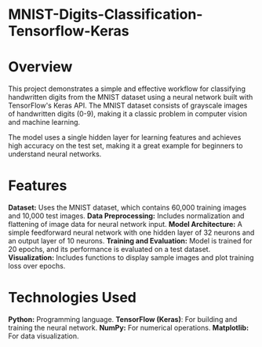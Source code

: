 # MNIST-Digits-Classification-Tensorflow-Keras

# Overview

This project demonstrates a simple and effective workflow for classifying handwritten digits from the MNIST dataset using a neural network built with TensorFlow's Keras API. The MNIST dataset consists of grayscale images of handwritten digits (0-9), making it a classic problem in computer vision and machine learning.

The model uses a single hidden layer for learning features and achieves high accuracy on the test set, making it a great example for beginners to understand neural networks.

# Features
**Dataset:** Uses the MNIST dataset, which contains 60,000 training images and 10,000 test images.
**Data Preprocessing:** Includes normalization and flattening of image data for neural network input.
**Model Architecture:** A simple feedforward neural network with one hidden layer of 32 neurons and an output layer of 10 neurons.
**Training and Evaluation:** Model is trained for 20 epochs, and its performance is evaluated on a test dataset.
**Visualization:** Includes functions to display sample images and plot training loss over epochs.

# Technologies Used
**Python:** Programming language.
**TensorFlow (Keras)**: For building and training the neural network.
**NumPy:** For numerical operations.
**Matplotlib:** For data visualization.
